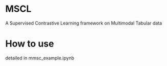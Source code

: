 # MSCL
A Supervised Contrastive Learning framework on Multimodal Tabular data

# How to use
detailed in mmsc_example.ipynb
